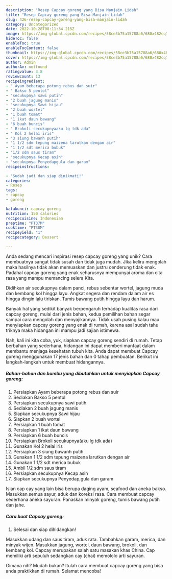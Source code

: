 ```yaml
---
description: "Resep Capcay goreng yang Bisa Manjain Lidah"
title: "Resep Capcay goreng yang Bisa Manjain Lidah"
slug: 426-resep-capcay-goreng-yang-bisa-manjain-lidah
category: Uncategorized
date: 2022-10-28T08:11:34.215Z
image: https://img-global.cpcdn.com/recipes/58ce3b75a15788a6/680x482cq70/capcay-goreng-foto-resep-utama.jpg
hideToc: false
enableToc: true
enableTocContent: false
thumbnail: https://img-global.cpcdn.com/recipes/58ce3b75a15788a6/680x482cq70/capcay-goreng-foto-resep-utama.jpg
cover: https://img-global.cpcdn.com/recipes/58ce3b75a15788a6/680x482cq70/capcay-goreng-foto-resep-utama.jpg
author: Admin
authorAv: notfound
ratingvalue: 3.8
reviewcount: 13
recipeingredient:
- " Ayam beberapa potong rebus dan suir"
- " Bakso 5 pentol"
- "secukupnya sawi putih"
- "2 buah jagung manis"
- "secukupnya Sawi hijau"
- "2 buah wortel"
- "1 buah tomat"
- "1 ikat daun bawang"
- "6 buah buncis"
- " Brokoli secukupnyaaku lg tdk ada"
- " Kol 2 helai iris"
- "3 siung bawanh putih"
- "1 1/2 sdm tepung maizena larutkan dengan air"
- "1 1/2 sdt merica bubuk"
- "1/2 sdm saus tiram"
- "secukupnya Kecap asin"
- "secukupnya Penyedapgula dan garam"
recipeinstructions:

- "Sudah jadi dan siap dinikmati!"
categories:
- Resep
tags:
- capcay
- goreng

katakunci: capcay goreng 
nutrition: 150 calories
recipecuisine: Indonesian
preptime: "PT37M"
cooktime: "PT38M"
recipeyield: "1"
recipecategory: Dessert

---
```





Anda sedang mencari inspirasi resep capcay goreng yang unik? Cara membuatnya sangat tidak susah dan tidak juga mudah. Jika keliru mengolah maka hasilnya tidak akan memuaskan dan justru cenderung tidak enak. Padahal capcay goreng yang enak seharusnya mempunyai aroma dan cita rasa yang mampu memancing selera Kita.





Didihkan air secukupnya dalam panci, rebus sebentar wortel, jagung muda dan kembang kol hingga layu. Angkat segera dan rendam dalam air es hingga dingin lalu tiriskan. Tumis bawang putih hingga layu dan harum.

Banyak hal yang sedikit banyak berpengaruh terhadap kualitas rasa dari capcay goreng, mulai dari jenis bahan, kedua pemilihan bahan segar sampai cara mengolah dan menyajikannya. Tidak usah pusing kalau mau menyiapkan capcay goreng yang enak di rumah, karena asal sudah tahu triknya maka hidangan ini mampu jadi sajian istimewa.






Nah, kali ini kita coba, yuk, siapkan capcay goreng sendiri di rumah. Tetap berbahan yang sederhana, hidangan ini dapat memberi manfaat dalam membantu menjaga kesehatan tubuh kita. Anda dapat membuat Capcay goreng menggunakan 17 jenis bahan dan 0 tahap pembuatan. Berikut ini langkah-langkah untuk membuat hidangannya.

<!--inarticleads1-->

##### Bahan-bahan dan bumbu yang dibutuhkan untuk menyiapkan Capcay goreng:

1. Persiapkan  Ayam beberapa potong rebus dan suir
1. Sediakan  Bakso 5 pentol
1. Persiapkan secukupnya sawi putih
1. Sediakan 2 buah jagung manis
1. Siapkan secukupnya Sawi hijau
1. Siapkan 2 buah wortel
1. Persiapkan 1 buah tomat
1. Persiapkan 1 ikat daun bawang
1. Persiapkan 6 buah buncis
1. Persiapkan  Brokoli secukupnya(aku lg tdk ada)
1. Gunakan  Kol 2 helai iris
1. Persiapkan 3 siung bawanh putih
1. Gunakan 1 1/2 sdm tepung maizena larutkan dengan air
1. Gunakan 1 1/2 sdt merica bubuk
1. Ambil 1/2 sdm saus tiram
1. Persiapkan secukupnya Kecap asin
1. Siapkan secukupnya Penyedap,gula dan garam


Isian cap cay yang lain bisa berupa daging ayam, seafood dan aneka bakso. Masukkan semua sayur, aduk dan koreksi rasa. Cara membuat capcay sederhana aneka sayuran. Panaskan minyak goreng, tumis bawang putih dan jahe. 

<!--inarticleads2-->

##### Cara buat Capcay goreng:


1. Selesai dan siap dihidangkan!

Masukkan udang dan saus tiram, aduk rata. Tambahkan garam, merica, dan minyak wijen. Masukkan jagung, wortel, daun bawang, brokoli, dan kembang kol. Capcay merupakan salah satu masakan khas China. Cap memiliki arti sepuluh sedangkan cay (chai) memololo arti sayuran. 

Gimana nih? Mudah bukan? Itulah cara membuat capcay goreng yang bisa anda praktikkan di rumah. Selamat mencoba!
